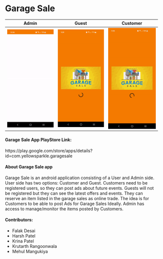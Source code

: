 # Garage Sale


| Admin | Guest | Customer |
|:-------------:|:-------------:|:-----:|
|![](Admin.gif)|![](Guest.gif)|![](Customer.gif)|

<h4>Garage Sale App PlayStore Link: </h4> https://play.google.com/store/apps/details?id=com.yellowsparkle.garagesale

<h4>About Garage Sale app</h4>
Garage Sale is an android application consisting of a User and Admin side. User side has two options: Customer and Guest.
 Customers need to be registered users, so they can post ads about future events. Guests will not be registered but they can see the latest offers and events.
 They can reserve an item listed in the garage sales as online trade. The idea is for Customers to be able to post Ads for Garage Sales Ideally.
 Admin has access to manage/monitor the items posted by Customers.


<h4>Contributors:</h4>

* Falak Desai
* Harsh Patel
* Krina Patel
* Krutarth Rangoonwala
* Mehul Mangukiya
